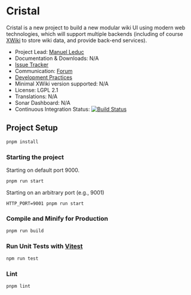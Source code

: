 # Cristal

Cristal is a new project to build a new modular wiki UI using modern web technologies, which will support multiple
backends (including of course [XWiki](https://www.xwiki.org/) to store wiki data, and provide back-end services).

* Project Lead: [Manuel Leduc](https://www.xwiki.org/xwiki/bin/view/XWiki/mleduc)
* Documentation & Downloads: N/A <!-- [Documentation & Download](https://extensions.xwiki.org/xwiki/bin/view/Extension/
  (extension
  name)))-->
* [Issue Tracker](https://jira.xwiki.org/projects/CRISTAL/summary)
* Communication: [Forum](https://forum.xwiki.org/c/cristal/18)<!--, [Chat](https://dev.xwiki.
  org/xwiki/bin/view/Community/Chat)-->
* [Development Practices](https://dev.xwiki.org)
* Minimal XWiki version supported: N/A <!-- XWiki (minimal xwiki version)-->
* License: LGPL 2.1
* Translations: N/A
* Sonar Dashboard: N/A <!--[![Status](https://sonarcloud.io/api/project_badges/measure?project=(group id):(artifact id)&metric=alert_status)](https://sonarcloud.io/dashboard?id=(group
  id):(artifact id))-->
* Continuous Integration Status: [![Build Status](https://ci.xwiki.org/job/XWiki%20Contrib/job/cristal/job/main/badge/icon)](https://ci.xwiki.org/job/XWiki%20Contrib/job/cristal/job/main/)

## Project Setup

```sh
pnpm install
```

### Starting the project

Starting on default port 9000.

```sh
pnpm run start
```

Starting on an arbitrary port (e.g., 9001)

```shell
HTTP_PORT=9001 pnpm run start
```

### Compile and Minify for Production

```sh
pnpm run build
```

### Run Unit Tests with [Vitest](https://vitest.dev/)

```sh
npm run test
```

### Lint

```sh
pnpm lint
```
